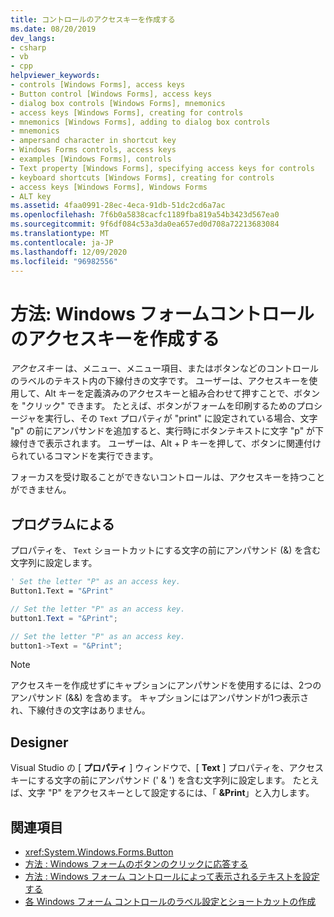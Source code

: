 ```yaml
---
title: コントロールのアクセスキーを作成する
ms.date: 08/20/2019
dev_langs:
- csharp
- vb
- cpp
helpviewer_keywords:
- controls [Windows Forms], access keys
- Button control [Windows Forms], access keys
- dialog box controls [Windows Forms], mnemonics
- access keys [Windows Forms], creating for controls
- mnemonics [Windows Forms], adding to dialog box controls
- mnemonics
- ampersand character in shortcut key
- Windows Forms controls, access keys
- examples [Windows Forms], controls
- Text property [Windows Forms], specifying access keys for controls
- keyboard shortcuts [Windows Forms], creating for controls
- access keys [Windows Forms], Windows Forms
- ALT key
ms.assetid: 4faa0991-28ec-4eca-91db-51dc2cd6a7ac
ms.openlocfilehash: 7f6b0a5838cacfc1189fba819a54b3423d567ea0
ms.sourcegitcommit: 9f6df084c53a3da0ea657ed0d708a72213683084
ms.translationtype: MT
ms.contentlocale: ja-JP
ms.lasthandoff: 12/09/2020
ms.locfileid: "96982556"
---
```

# <a name="how-to-create-access-keys-for-windows-forms-controls"></a>方法: Windows フォームコントロールのアクセスキーを作成する

*アクセスキー* は、メニュー、メニュー項目、またはボタンなどのコントロールのラベルのテキスト内の下線付きの文字です。 ユーザーは、アクセスキーを使用して、Alt キーを定義済みのアクセスキーと組み合わせて押すことで、ボタンを "クリック" できます。 たとえば、ボタンがフォームを印刷するためのプロシージャを実行し、その `Text` プロパティが "print" に設定されている場合、文字 "p" の前にアンパサンドを追加すると、実行時にボタンテキストに文字 "p" が下線付きで表示されます。 ユーザーは、Alt + P キーを押して、ボタンに関連付けられているコマンドを実行できます。

フォーカスを受け取ることができないコントロールは、アクセスキーを持つことができません。

## <a name="programmatic"></a>プログラムによる

プロパティを、 `Text` ショートカットにする文字の前にアンパサンド (&) を含む文字列に設定します。

```vb
' Set the letter "P" as an access key.
Button1.Text = "&Print"
```

```csharp
// Set the letter "P" as an access key.
button1.Text = "&Print";
```

```cpp
// Set the letter "P" as an access key.
button1->Text = "&Print";
```

> [!NOTE]
> アクセスキーを作成せずにキャプションにアンパサンドを使用するには、2つのアンパサンド (&&) を含めます。 キャプションにはアンパサンドが1つ表示され、下線付きの文字はありません。

## <a name="designer"></a>Designer

Visual Studio の [ **プロパティ** ] ウィンドウで、[ **Text** ] プロパティを、アクセスキーにする文字の前にアンパサンド (' & ') を含む文字列に設定します。 たとえば、文字 "P" をアクセスキーとして設定するには、「 **&Print**」と入力します。

## <a name="see-also"></a>関連項目

- <xref:System.Windows.Forms.Button>
- [方法 : Windows フォームのボタンのクリックに応答する](how-to-respond-to-windows-forms-button-clicks.md)
- [方法 : Windows フォーム コントロールによって表示されるテキストを設定する](how-to-set-the-text-displayed-by-a-windows-forms-control.md)
- [各 Windows フォーム コントロールのラベル設定とショートカットの作成](labeling-individual-windows-forms-controls-and-providing-shortcuts-to-them.md)
